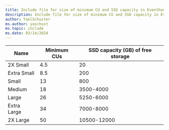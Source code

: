 ```yaml
---
title: Include file for size of minimum CU and SSD capacity in Eventhouse for guaranteed availability in Microsoft Fabric
description: Include file for size of minimum CU and SSD capacity in Eventhouse for guaranteed availability in Microsoft Fabric.
author: YaelSchuster
ms.author: yaschust
ms.topic: include
ms.date: 03/14/2024
---
```

| Name        | Minimum CUs | SSD capacity (GB) of free storage |
| ----------- | ----------- | --------------------------------- |
| 2X Small | 4.5         | 20                               |
| Extra Small | 8.5         | 200                               |
| Small       | 13          | 800                               |
| Medium      | 18          | 3500-4000                         |
| Large       | 26          | 5250-6000                         |
| Extra Large | 34          | 7000-8000                         |
| 2X Large    | 50          | 10500-12000                       |